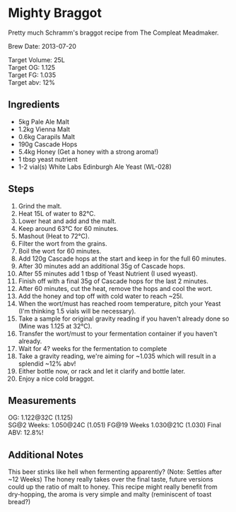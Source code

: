 ﻿Mighty Braggot
=============

Pretty much Schramm's braggot recipe from The Compleat Meadmaker.

Brew Date: 2013-07-20

Target Volume:  25L  
Target OG:      1.125  
Target FG:      1.035  
Target abv:     12%  

Ingredients
-----------
* 5kg Pale Ale Malt
* 1.2kg Vienna Malt
* 0.6kg Carapils Malt
* 190g Cascade Hops
* 5.4kg Honey (Get a honey with a strong aroma!)
* 1 tbsp yeast nutrient
* 1-2 vial(s) White Labs Edinburgh Ale Yeast (WL-028)

Steps
-----
1. Grind the malt.
2. Heat 15L of water to 82°C.
3. Lower heat and add and the malt.
4. Keep around 63°C for 60 minutes.
5. Mashout (Heat to 72°C).
6. Filter the wort from the grains.
7. Boil the wort for 60 minutes.
8. Add 120g Cascade hops at the start and keep in for the full 60 minutes.
9. After 30 minutes add an additional 35g of Cascade hops.
10. After 55 minutes add 1 tbsp of Yeast Nutrient (I used wyeast).
11. Finish off with a final 35g of Cascade hops for the last 2 minutes.
12. After 60 minutes, cut the heat, remove the hops and cool the wort.
13. Add the honey and top off with cold water to reach ~25l.
14. When the wort/must has reached room temperature, pitch your Yeast (I'm thinking 1.5 vials will be necessary).
15. Take a sample for original gravity reading if you haven't already done so (Mine was 1.125 at 32°C).
16. Transfer the wort/must to your fermentation container if you haven't already.
17. Wait for 4? weeks for the fermentation to complete
18. Take a gravity reading, we're aiming for ~1.035 which will result in a splendid ~12% abv!
19. Either bottle now, or rack and let it clarify and bottle later.
20. Enjoy a nice cold braggot.

Measurements
------------

OG:           1.122@32C (1.125)   
SG@2 Weeks:   1.050@24C (1.051)
FG@19 Weeks   1.030@21C (1.030)
Final ABV:    12.8%!

Additional Notes
----------------
This beer stinks like hell when fermenting apparently? (Note: Settles after ~12 Weeks)
The honey really takes over the final taste, future versions could up the ratio of malt to honey.
This recipe might really benefit from dry-hopping, the aroma is very simple and malty (reminiscent of toast bread?)
